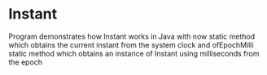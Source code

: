 # Instant
Program demonstrates how Instant works in Java with now static method which obtains the current instant from the system clock and ofEpochMilli static method which obtains an instance of Instant using milliseconds from the epoch
